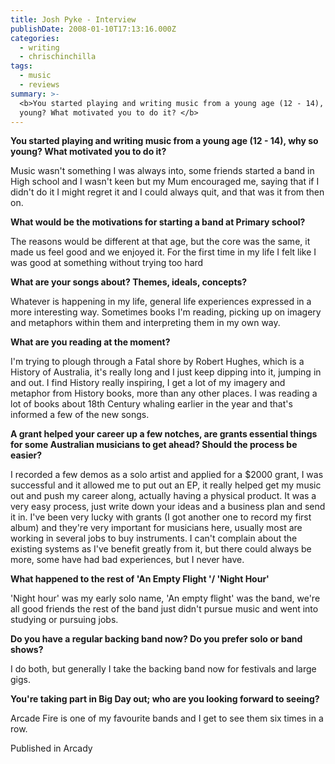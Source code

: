 ```yaml
---
title: Josh Pyke - Interview
publishDate: 2008-01-10T17:13:16.000Z
categories:
  - writing
  - chrischinchilla
tags:
  - music
  - reviews
summary: >-
  <b>You started playing and writing music from a young age (12 - 14), why so
  young? What motivated you to do it? </b>
---
```


<b>You started playing and writing music from a young age (12 - 14), why so young? What motivated you to do it? </b>

Music wasn't something I was always into, some friends started a band in High school and I wasn't keen but my Mum encouraged me, saying that if I didn't do it I might regret it and I could always quit, and that was it from then on.

<b>What would be the motivations for starting a band at Primary school? </b>

The reasons would be different at that age, but the core was the same, it made us feel good and we enjoyed it. For the first time in my life I felt like I was good at something without trying too hard

<b>What are your songs about? Themes, ideals, concepts? </b>

Whatever is happening in my life, general life experiences expressed in a more interesting way. Sometimes books I'm reading, picking up on imagery and metaphors within them and interpreting them in my own way.

<b>What are you reading at the moment? </b>

I'm trying to plough through a Fatal shore by Robert Hughes, which is a History of Australia, it's really long and I just keep dipping into it, jumping in and out. I find History really inspiring, I get a lot of my imagery and metaphor from History books, more than any other places. I was reading a lot of books about 18th Century whaling earlier in the year and that's informed a few of the new songs.

<b>A grant helped your career up a few notches, are grants essential things for some Australian musicians to get ahead? Should the process be easier? </b>

I recorded a few demos as a solo artist and applied for a $2000 grant, I was successful and it allowed me to put out an EP, it really helped get my music out and push my career along, actually having a physical product. It was a very easy process, just write down your ideas and a business plan and send it in. I've been very lucky with grants (I got another one to record my first album) and they're very important for musicians here, usually most are working in several jobs to buy instruments. I can't complain about the existing systems as I've benefit greatly from it, but there could always be more, some have had bad experiences, but I never have.

<b>What happened to the rest of 'An Empty Flight '/ 'Night Hour'</b>

'Night hour' was my early solo name, 'An empty flight' was the band, we're all good friends the rest of the band just didn't pursue music and went into studying or pursuing jobs.

<b>Do you have a regular backing band now? Do you prefer solo or band shows? </b>

I do both, but generally I take the backing band now for festivals and large gigs.

<b>You're taking part in Big Day out; who are you looking forward to seeing? </b>

Arcade Fire is one of my favourite bands and I get to see them six times in a row.

Published in Arcady
